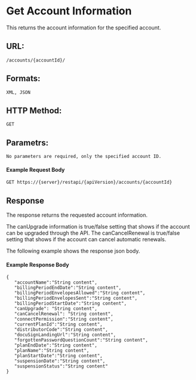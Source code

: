 # Get Account Information

This returns the account information for the specified account.

## URL:

    /accounts/{accountId}/

## Formats: 

    XML, JSON

## HTTP Method:

    GET

## Parametrs:

    No parameters are required, only the specified account ID.

#### Example Request Body

    GET https://{server}/restapi/{apiVersion}/accounts/{accountId}

## Response

The response returns the requested account information.

The canUpgrade information is true/false setting that shows if the account can be
upgraded through the API. The canCancelRenewal is true/false setting that shows
if the account can cancel automatic renewals.

The following example shows the response json body.

#### Example Response Body

    {
       "accountName":"String content",
       "billingPeriodEndDate":"String content",
       "billingPeriodEnvelopesAllowed":"String content",
       "billingPeriodEnvelopesSent":"String content",
       "billingPeriodStartDate":"String content",
       "canUpgrade": "String content",
       "canCancelRenewal": "String content",
       "connectPermission":"String content",
       "currentPlanId":"String content",
       "distributorCode":"String content",
       "docuSignLandingUrl":"String content",
       "forgottenPasswordQuestionCount":"String content",
       "planEndDate":"String content",
       "planName":"String content",
       "planStartDate":"String content",
       "suspensionDate":"String content",
       "suspensionStatus":"String content"
    }


